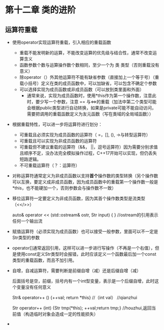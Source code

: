 # 第十二章 类的进阶

## 运算符重载

- 使用operator实现运算符重载，引入相应的重载函数
  - 重载不能发明新的运算，不能改变运算的优先级与结合性，通常不改变运算含义
  - 函数参数个数与运算操作数个数相同，至少一个为 类 类型（否则重载没有意义）
  - 除operator（）外其他运算符不能有缺省参数（直接加上一个等于号）（重载小括号）定义在类的成员函数中，可以加缺省，可以包含不确定个参数
  - 可以选择实现为成员函数或非成员函数（可以放到类里面和外面）
    - 通常来说，实现为成员函数时，使用*this作为第一个操作数，注意此时，要少写一个参数，注意 == 与<=>的重载（加法中第二个类型可能会根据public类型进行自动转换，如果是private可能不能自动访问，需要把调用的重载函数定义为友元函数（写在类域的全局域函数））
- 根据重载特性，可以进一步将运算符进行划分：
  - 可重载且必须实现为成员函数的运算符（ =，[], (), ->与转型运算符）
  - 可重载且可以实现为非成员函数的运算符
  - 可重载但不建议重载的运算符（&&， ||，逗号运算符）因为需要分别求值且顺序不定，没办法完全模拟操作过程，C++17开始可以实现，但仍丢失短路逻辑。
  - 不可重载运算符（？：运算符）

- 对称运算符通常定义为非成员函数以支持**首个**操作数的类型转换（另个操作数可以互换，要定义成非成员函数，因为成员函数中的重载第一个操作数一般是*this，也不能硬加一个，否则参数会与操作数不一致）

- 移位运算符一定要定义为非成员函数，因为其首个操作数类型是流类型（<</>>）

  auto& operator << (std::ostream& ostr, Str input) {   } //ostream的引用表示任何一个输出流

- 赋值运算符（必须实现为成员函数）也可以接受一般参数，里面可以不一定是Str类型的参数

- operator[]通常返回引用，这样可以进一步进行写操作（不再是一个右值），但是使用const定义Str类型时会报错，此时应该定义一个函数最后加一个const类型的重载函数，而且不加引用。

- 自增，自减运算符，需要判断是前缀自增（减）还是后缀自增（减）

  后面括号是空，前缀，括号内有一个int型变量，表示是一个后缀自增，此时这个变量没有任何意义

  Str& operator++ () {++val; return *this} //（int val） //qianzhui

  Str operator++ (int) {Str tmp(*this); ++val;return tmp;} //houzhui,返回当前值（构造临时对象会造成一定的性能损失）

- 



